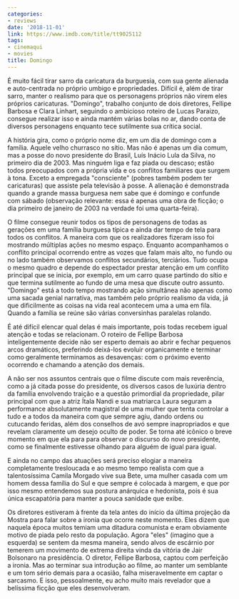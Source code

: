```yaml
---
categories:
- reviews
date: '2018-11-01'
link: https://www.imdb.com/title/tt9025112
tags:
- cinemaqui
- movies
title: Domingo
---
```


É muito fácil tirar sarro da caricatura da burguesia, com sua gente alienada e auto-centrada no próprio umbigo e propriedades. Difícil é, além de tirar sarro, manter o realismo para que os personagens próprios não virem eles próprios caricaturas. "Domingo", trabalho conjunto de dois diretores, Fellipe Barbosa e Clara Linhart, seguindo o ambicioso roteiro de Lucas Paraizo, consegue realizar isso e ainda mantém várias bolas no ar, dando conta de diversos personagens enquanto tece sutilmente sua crítica social.

A história gira, como o próprio nome diz, em um dia de domingo com a família. Aquele velho churrasco no sítio. Mas não é apenas um dia comum, mas a posse do novo presidente do Brasil, Luís Inácio Lula da Silva, no primeiro dia de 2003. Mas ninguém liga e faz piada ou descaso; estão todos preocupados com a própria vida e os conflitos familiares que surgem à tona. Exceto a empregada "consciente" (pobres também podem ter caricaturas) que assiste pela televisão à posse. A alienação é demonstrada quando a grande massa burguesa nem sabe que é domingo e confunde com sábado (observação relevante: essa é apenas uma obra de ficção; o dia primeiro de janeiro de 2003 na verdade foi uma quarta-feira).

O filme consegue reunir todos os tipos de personagens de todas as gerações em uma família burguesa típica e ainda dar tempo de tela para todos os conflitos. A maneira com que os realizadores fizeram isso foi mostrando múltiplas ações no mesmo espaço. Enquanto acompanhamos o conflito principal ocorrendo entre as vozes que falam mais alto, no fundo ou no lado também observamos conflitos secundários, terciários. Tudo ocupa o mesmo quadro e depende do espectador prestar atenção em um conflito principal que se inicia, por exemplo, em um carro quase partindo do sítio e que termina sutilmente ao fundo de uma mesa que discute outro assunto. "Domingo" está a todo tempo mostrando ação simultânea não apenas como uma sacada genial narrativa, mas também pelo próprio realismo da vida, já que dificilmente as coisas na vida real acontecem uma a uma em fila. Quando a família se reúne são várias conversinhas paralelas rolando.

É até difícil elencar qual delas é mais importante, pois todas recebem igual atenção e todas se relacionam. O roteiro de Fellipe Barbosa inteligentemente decide não ser esperto demais ao abrir e fechar pequenos arcos dramáticos, preferindo deixá-los evoluir organicamente e terminar como geralmente terminamos as desavenças: com o próximo evento ocorrendo e chamando a atenção dos demais.

A não ser nos assuntos centrais que o filme discute com mais reverência, como a já citada posse do presidente, os diversos casos de luxúria dentro da família envolvendo traição e a questão primordial da propriedade, pilar principal com que a atriz Ítala Nandi e sua matriarca Laura seguram a performance absolutamente magistral de uma mulher que tenta controlar a tudo e a todos da maneira com que sempre agiu, dando ordens ou cutucando feridas, além dos conselhos de avó sempre inapropriados e que revelam claramente um desejo oculto de poder. Se torna até icônico o breve momento em que ela para para observar o discurso do novo presidente, como se finalmente estivesse olhando para alguém de igual para igual.

E ainda no campo das atuações será preciso elogiar a maneira completamente tresloucada e ao mesmo tempo realista com que a talentosíssima Camila Morgado vive sua Bete, uma mulher casada com um homem dessa família do Sul e que sempre é colocada à margem, e que por isso mesmo entendemos sua postura anárquica e hedonista, pois é sua única escapatória para manter a pouca sanidade que exibe.

Os diretores estiveram à frente da tela antes do início da última projeção da Mostra para falar sobre a ironia que ocorre neste momento. Eles dizem que naquela época muitos temiam uma ditadura comunista e eram obviamente motivo de piada pelo resto da população. Agora "eles" (imagino que a esquerda) se sentem da mesma maneira, sendo alvos de escárnio por temerem um movimento de extrema direita vinda da vitória de Jair Bolsonaro na presidência. O diretor, Fellipe Barbosa, captou com perfeição a ironia. Mas ao terminar sua introdução ao filme, ao manter um semblante e um tom sério demais para a ocasião, falha miseravelmente em captar o sarcasmo. E isso, pessoalmente, eu acho muito mais revelador que a belíssima ficção que eles desenvolveram.
